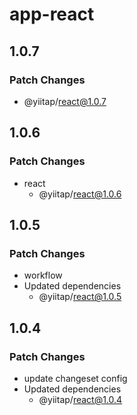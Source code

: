 # app-react

## 1.0.7

### Patch Changes

- @yiitap/react@1.0.7

## 1.0.6

### Patch Changes

- react
  - @yiitap/react@1.0.6

## 1.0.5

### Patch Changes

- workflow
- Updated dependencies
  - @yiitap/react@1.0.5

## 1.0.4

### Patch Changes

- update changeset config
- Updated dependencies
  - @yiitap/react@1.0.4
